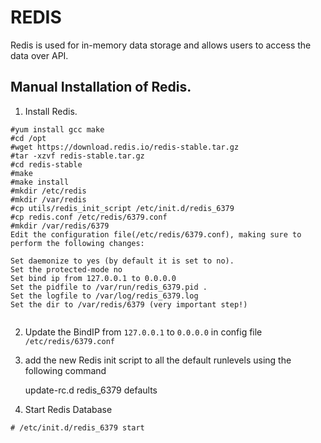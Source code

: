 # REDIS

Redis is used for in-memory data storage and allows users to access the data over API. 

## Manual Installation of Redis.

1. Install Redis.

```
#yum install gcc make
#cd /opt
#wget https://download.redis.io/redis-stable.tar.gz
#tar -xzvf redis-stable.tar.gz
#cd redis-stable
#make
#make install
#mkdir /etc/redis
#mkdir /var/redis
#cp utils/redis_init_script /etc/init.d/redis_6379
#cp redis.conf /etc/redis/6379.conf
#mkdir /var/redis/6379
Edit the configuration file(/etc/redis/6379.conf), making sure to perform the following changes:

Set daemonize to yes (by default it is set to no).
Set the protected-mode no
Set bind ip from 127.0.0.1 to 0.0.0.0
Set the pidfile to /var/run/redis_6379.pid .
Set the logfile to /var/log/redis_6379.log
Set the dir to /var/redis/6379 (very important step!)


```

2. Update the BindIP from `127.0.0.1` to `0.0.0.0` in config file `/etc/redis/6379.conf`
3. add the new Redis init script to all the default runlevels using the following command
 
   update-rc.d redis_6379 defaults


4. Start Redis Database

```
# /etc/init.d/redis_6379 start

```

